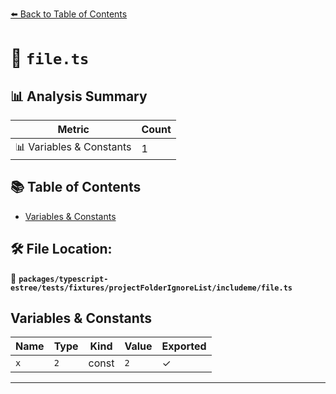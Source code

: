 [⬅️ Back to Table of Contents](../../../../../../index.md)

# 📄 `file.ts`

## 📊 Analysis Summary

| Metric | Count |
|--------|-------|
| 📊 Variables & Constants | 1 |

## 📚 Table of Contents

- [Variables & Constants](#variables-constants)

## 🛠️ File Location:
📂 **`packages/typescript-estree/tests/fixtures/projectFolderIgnoreList/includeme/file.ts`**

## Variables & Constants

| Name | Type | Kind | Value | Exported |
|------|------|------|-------|----------|
| `x` | `2` | const | `2` | ✓ |


---